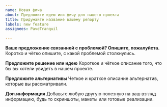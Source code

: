```yaml
---
name: Новая фича
about: Предложите идею или фичу для нашего проекта
title: Придумайте название вашему репорту
labels: new feature
assignees: PaveTranquil

---
```


**Ваше предложение связанной с проблемой? Опишите, пожалуйста.**
Коротко и чётко опишите, с какой проблемой столкнулись.

**Предложите решение или идею**
Короткое и чёткое описание того, что бы вы хотели увидеть в нашем проекте.

**Предложите альтернативы**
Четкое и краткое описание альтернатив, которые вы рассматривали.

**Доп.информация**
Добавьте любую другую полезную на ваш взгляд информацию, будь то скриншоты, макеты или готовые реализации.
